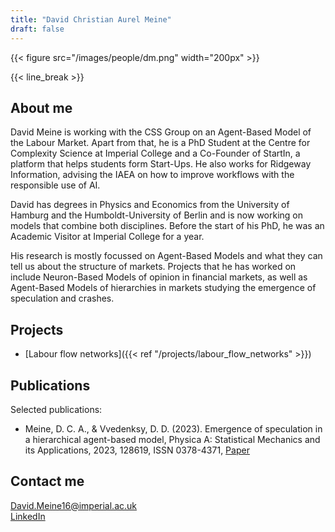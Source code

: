 ```yaml
---
title: "David Christian Aurel Meine"
draft: false
---
```


{{< figure src="/images/people/dm.png" width="200px" >}}

{{< line_break >}}

## About me

David Meine is working with the CSS Group on an Agent-Based Model of the Labour Market. Apart from that, he is a PhD Student at the Centre for Complexity Science at Imperial College and a Co-Founder of StartIn, a platform that helps students form Start-Ups. He also works for Ridgeway Information, advising the IAEA on how to improve workflows with the responsible use of AI.

David has degrees in Physics and Economics from the University of Hamburg and the Humboldt-University of Berlin and is now working on models that combine both disciplines. Before the start of his PhD, he was an Academic Visitor at Imperial College for a year. 

His research is mostly focussed on Agent-Based Models and what they can tell us about the structure of markets. Projects that he has worked on include Neuron-Based Models of opinion in financial markets, as well as Agent-Based Models of hierarchies in markets studying the emergence of speculation and crashes.


## Projects

* [Labour flow networks]({{< ref "/projects/labour_flow_networks" >}})

## Publications

Selected publications:

* Meine, D. C. A., & Vvedenksy, D. D. (2023). Emergence of speculation in a hierarchical agent-based model, Physica A: Statistical Mechanics and its Applications, 2023, 128619,
ISSN 0378-4371, [Paper](https://doi.org/10.1016/j.physa.2023.128619) 



## Contact me

David.Meine16@imperial.ac.uk   
[LinkedIn](www.linkedin.com/in/davidmeine)